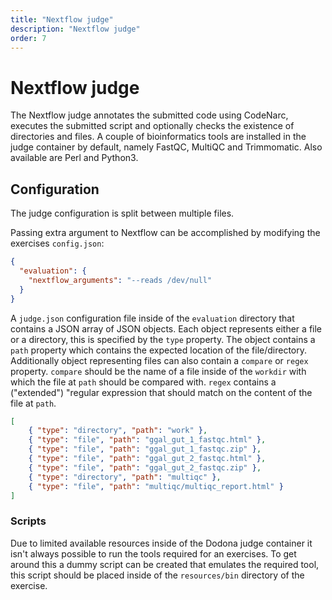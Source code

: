 ```yaml
---
title: "Nextflow judge"
description: "Nextflow judge"
order: 7
---
```

# Nextflow judge

The Nextflow judge annotates the submitted code using CodeNarc, executes the submitted script and optionally checks the existence of directories and files.
A couple of bioinformatics tools are installed in the judge container by default, namely FastQC, MultiQC and Trimmomatic.
Also available are Perl and Python3.

## Configuration

The judge configuration is split between multiple files.

Passing extra argument to Nextflow can be accomplished by modifying the exercises `config.json`:
```json
{
  "evaluation": {
    "nextflow_arguments": "--reads /dev/null"
  }
}
```

A `judge.json` configuration file inside of the `evaluation` directory that contains a JSON array of JSON objects.
Each object represents either a file or a directory, this is specified by the `type` property.
The object contains a `path` property which contains the expected location of the file/directory.
Additionally object representing files can also contain a `compare` or `regex` property.
`compare` should be the name of a file inside of the `workdir` with which the file at `path` should be compared with.
`regex` contains a ("extended") "regular expression that should match on the content of the file at `path`.
```json
[
    { "type": "directory", "path": "work" },
    { "type": "file", "path": "ggal_gut_1_fastqc.html" },
    { "type": "file", "path": "ggal_gut_1_fastqc.zip" },
    { "type": "file", "path": "ggal_gut_2_fastqc.html" },
    { "type": "file", "path": "ggal_gut_2_fastqc.zip" },
    { "type": "directory", "path": "multiqc" },
    { "type": "file", "path": "multiqc/multiqc_report.html" }
]
```

### Scripts
Due to limited available resources inside of the Dodona judge container it isn't always possible to run the tools required for an exercises.
To get around this a dummy script can be created that emulates the required tool, this script should be placed inside of the `resources/bin` directory of the exercise.
